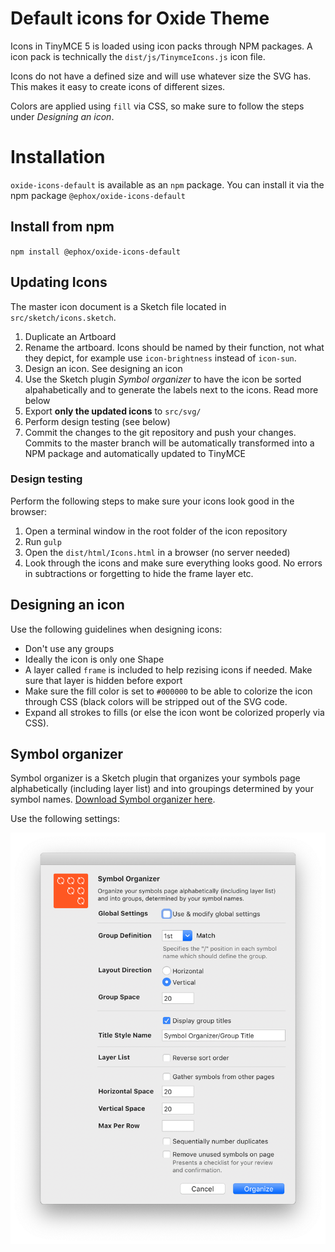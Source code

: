 # Default icons for Oxide Theme

Icons in TinyMCE 5 is loaded using icon packs through NPM packages. A icon pack is technically the `dist/js/TinymceIcons.js` icon file.

Icons do not have a defined size and will use whatever size the SVG has. This makes it easy to create icons of different sizes.

Colors are applied using `fill` via CSS, so make sure to follow the steps under _Designing an icon_.

# Installation
`oxide-icons-default` is available as an `npm` package.  You can install it via the npm package `@ephox/oxide-icons-default`

## Install from npm
`npm install @ephox/oxide-icons-default`

## Updating Icons

The master icon document is a Sketch file located in `src/sketch/icons.sketch`.

1. Duplicate an Artboard
2. Rename the artboard. Icons should be named by their function, not what they depict, for example use `icon-brightness` instead of `icon-sun`.
3. Design an icon. See designing an icon
4. Use the Sketch plugin _Symbol organizer_ to have the icon be sorted alpahabetically and to generate the labels next to the icons. Read more below
5. Export **only the updated icons**  to `src/svg/`
6. Perform design testing (see below)
7. Commit the changes to the git repository and push your changes. Commits to the master branch will be automatically transformed into a NPM package and automatically updated to TinyMCE

### Design testing

Perform the following steps to make sure your icons look good in the browser:

1. Open a terminal window in the root folder of the icon repository
2. Run `gulp`
3. Open the `dist/html/Icons.html` in a browser (no server needed)
4. Look through the icons and make sure everything looks good. No errors in subtractions or forgetting to hide the frame layer etc.

## Designing an icon

Use the following guidelines when designing icons:

* Don't use any groups
* Ideally the icon is only one Shape
* A layer called `frame` is included to help rezising icons if needed. Make sure that layer is hidden before export
* Make sure the fill color is set to `#000000` to be able to colorize the icon through CSS (black colors will be stripped out of the SVG code.
* Expand all strokes to fills (or else the icon wont be colorized properly via CSS).

## Symbol organizer

Symbol organizer is a Sketch plugin that organizes your symbols page alphabetically (including layer list) and into groupings determined by your symbol names.  [Download Symbol organizer here](https://github.com/sonburn/symbol-organizer).

Use the following settings:

![symbol-organizer settings](src/readme-assets/symbol-organizer.png)
